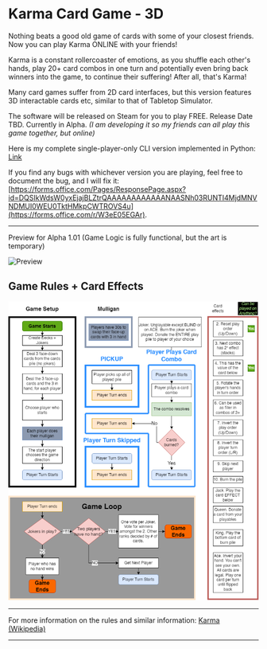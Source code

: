 # Karma Card Game - 3D

Nothing beats a good old game of cards with some of your closest friends. Now you can play Karma ONLINE with your friends! 

Karma is a constant rollercoaster of emotions, as you shuffle each other's hands, play 20+ card combos in one turn and potentially even bring back winners into the game, to continue their suffering! After all, that's Karma!

Many card games suffer from 2D card interfaces, but this version features 3D interactable cards etc, similar to that of Tabletop Simulator.

The software will be released on Steam for you to play FREE. Release Date TBD. Currently in Alpha.
*(I am developing it so my friends can all play this game together, but online)*

Here is my complete single-player-only CLI version implemented in Python: [Link](https://github.com/MikeMNelhams/Karma)

If you find any bugs with whichever version you are playing, feel free to document the bug, and I will fix it: [https://forms.office.com/Pages/ResponsePage.aspx?id=DQSIkWdsW0yxEjajBLZtrQAAAAAAAAAAAANAASNh03RUNTI4MjdMNVNDMUI0WEU0TktHMkpCWTROVS4u](https://forms.office.com/r/W3eE05EGAr).

-----------

Preview for Alpha 1.01 (Game Logic is fully functional, but the art is temporary)

![Preview](https://i.imgur.com/ZojwVms.png)

## Game Rules + Card Effects

![Game Rules](https://github.com/MikeMNelhams/Karma/blob/master/GameFlowChart.png)

------------

For more information on the rules and similar information: [Karma (Wikipedia)](https://en.wikipedia.org/wiki/Shithead(card_game))

------------

